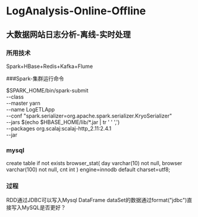 # LogAnalysis-Online-Offline

## 大数据网站日志分析-离线-实时处理
### 所用技术
Spark+HBase+Redis+Kafka+Flume

###Spark-集群运行命令

$SPARK_HOME/bin/spark-submit \
--class      \
--master yarn \
--name LogETLApp \
--conf "spark.serializer=org.apache.spark.serializer.KryoSerializer" \
--jars $(echo $HBASE_HOME/lib/*.jar | tr ' ' ',') \
--packages org.scalaj:scalaj-http_2.11:2.4.1 \
--jar 




### mysql 
create table if not exists browser_stat(
    day varchar(10) not null,
    browser varchar(100) not null,
    cnt int
    ) engine=innodb default charset=utf8;
    


### 过程
RDD通过JDBC可以写入Mysql
DataFrame dataSet的数据通过format("jdbc")直接写入MySQL是否更好？